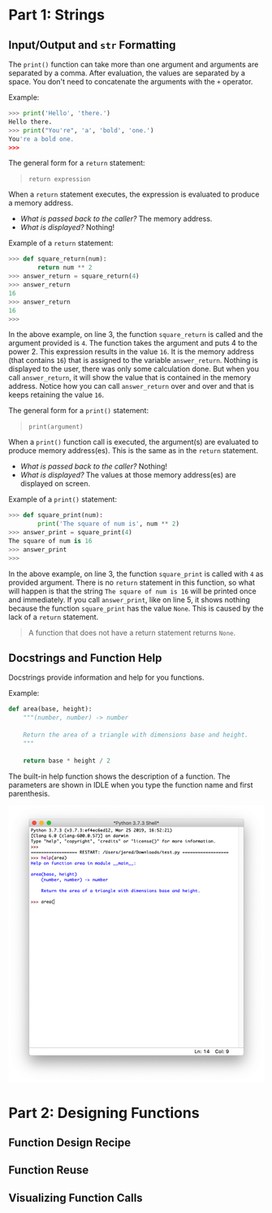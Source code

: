# Part 1: Strings

## Input/Output and `str` Formatting

The `print()` function can take more than one argument and arguments are separated by a comma. After evaluation, the values are separated by a space. You don't need to concatenate the arguments with the `+` operator.

Example:

```python
>>> print('Hello', 'there.')
Hello there.
>>> print("You're", 'a', 'bold', 'one.')
You're a bold one.
>>>
```

The general form for a `return` statement:

> `return expression`

When a `return` statement executes, the expression is evaluated to produce a memory address. 

- *What is passed back to the caller?* The memory address.
- *What is displayed?* Nothing!

Example of a `return` statement:

```python
>>> def square_return(num):
        return num ** 2
>>> answer_return = square_return(4)
>>> answer_return
16
>>> answer_return
16
>>>
```

In the above example, on line 3, the function `square_return` is called and the argument provided is `4`. The function takes the argument and puts 4 to the power 2. This expression results in the value `16`. It is the memory address (that contains `16`) that is assigned to the variable `answer_return`. Nothing is displayed to the user, there was only some calculation done. But when you call `answer_return`, it will show the value that is contained in the memory address. Notice how you can call `answer_return` over and over and that is keeps retaining the value `16`.

The general form for a `print()` statement:

> `print(argument)`

When a `print()` function call is executed, the argument(s) are evaluated to produce memory address(es). This is the same as in the `return` statement.

- *What is passed back to the caller?* Nothing!
- *What is displayed?* The values at those memory address(es) are displayed on screen.

Example of a `print()` statement:

```python
>>> def square_print(num):
        print('The square of num is', num ** 2)
>>> answer_print = square_print(4)
The square of num is 16
>>> answer_print
>>> 
```

In the above example, on line 3, the function `square_print` is called with `4` as provided argument. There is no `return` statement in this function, so what will happen is that the string `The square of num is 16` will be printed once and immediately. If you call `answer_print`, like on line 5, it shows nothing because the function `square_print` has the value `None`. This is caused by the lack of a `return` statement.

> A function that does not have a return statement returns `None`.

## Docstrings and Function Help

Docstrings provide information and help for you functions.

Example:

```python
def area(base, height):
    """(number, number) -> number
    
    Return the area of a triangle with dimensions base and height.
    """
    
    return base * height / 2
```

The built-in help function shows the description of a function. The parameters are shown in IDLE when you type the function name and first parenthesis.

!["Example of function help."](function_description.png "Example of function help.")

# Part 2: Designing Functions

## Function Design Recipe

## Function Reuse

## Visualizing Function Calls